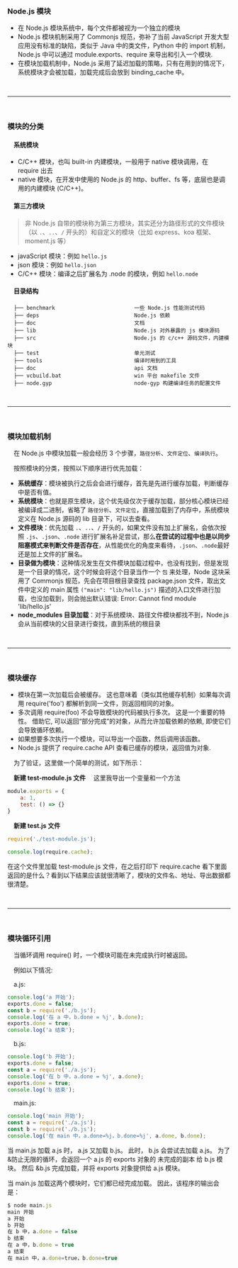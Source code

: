### Node.js 模块
- 在 Node.js 模块系统中，每个文件都被视为一个独立的模块
- Node.js 模块机制采用了 Commonjs 规范，弥补了当前 JavaScript 开发大型应用没有标准的缺陷，类似于 Java 中的类文件，Python 中的 import 机制，Node.js 中可以通过 module.exports、require 来导出和引入一个模块.
- 在模块加载机制中，Node.js 采用了延迟加载的策略，只有在用到的情况下，系统模块才会被加载，加载完成后会放到 binding_cache 中。


&nbsp;

---

&nbsp;
### 模块的分类

#### &emsp;系统模块

- C/C++ 模块，也叫 built-in 内建模块，一般用于 native 模块调用，在 require 出去
- native 模块，在开发中使用的 Node.js 的 http、buffer、fs 等，底层也是调用的内建模块 (C/C++)。

#### &emsp;第三方模块

>非 Node.js 自带的模块称为第三方模块，其实还分为路径形式的文件模块（以 ```.```、```..```、```/``` 开头的）和自定义的模块（比如 express、koa 框架、moment.js 等）

- javaScript 模块：例如 ```hello.js```
- json 模块：例如 ```hello.json```
- C/C++ 模块：编译之后扩展名为 .node 的模块，例如 ```hello.node```

#### &emsp;目录结构

```
  ├── benchmark                         一些 Node.js 性能测试代码
  ├── deps                              Node.js 依赖
  ├── doc                               文档
  ├── lib                               Node.js 对外暴露的 js 模块源码
  ├── src                               Node.js 的 c/c++ 源码文件，内建模块
  ├── test                              单元测试
  ├── tools                             编译时用到的工具
  ├── doc                               api 文档
  ├── vcbuild.bat                       win 平台 makefile 文件
  ├── node.gyp                          node-gyp 构建编译任务的配置文件               
```

&nbsp;

---

&nbsp;
### 模块加载机制
&emsp;在 Node.js 中模块加载一般会经历 3 个步骤，```路径分析```、```文件定位```、```编译执行```。

&emsp;按照模块的分类，按照以下顺序进行优先加载：

* **系统缓存**：模块被执行之后会会进行缓存，首先是先进行缓存加载，判断缓存中是否有值。
* **系统模块**：也就是原生模块，这个优先级仅次于缓存加载，部分核心模块已经被编译成二进制，省略了 ```路径分析```、```文件定位```，直接加载到了内存中，系统模块定义在 Node.js 源码的 lib 目录下，可以去查看。
* **文件模块**：优先加载 ```.```、```..```、```/``` 开头的，如果文件没有加上扩展名，会依次按照 ```.js```、```.json```、```.node``` 进行扩展名补足尝试，那么**在尝试的过程中也是以同步阻塞模式来判断文件是否存在**，从性能优化的角度来看待，```.json```、```.node```最好还是加上文件的扩展名。
* **目录做为模块**：这种情况发生在文件模块加载过程中，也没有找到，但是发现是一个目录的情况，这个时候会将这个目录当作一个 ```包``` 来处理，Node 这块采用了 Commonjs 规范，先会在项目根目录查找 package.json 文件，取出文件中定义的 main 属性 ```("main": "lib/hello.js")``` 描述的入口文件进行加载，也没加载到，则会抛出默认错误: Error: Cannot find module 'lib/hello.js'
* **node_modules 目录加载**：对于系统模块、路径文件模块都找不到，Node.js 会从当前模块的父目录进行查找，直到系统的根目录


&nbsp;

---

&nbsp;
### 模块缓存
- 模块在第一次加载后会被缓存。 这也意味着（类似其他缓存机制）如果每次调用 require('foo') 都解析到同一文件，则返回相同的对象。
- 多次调用 require(foo) 不会导致模块的代码被执行多次。 这是一个重要的特性。 借助它, 可以返回“部分完成”的对象，从而允许加载依赖的依赖, 即使它们会导致循环依赖。
- 如果想要多次执行一个模块，可以导出一个函数，然后调用该函数。
- Node.js 提供了 require.cache API 查看已缓存的模块，返回值为对象.
  
&emsp;为了验证，这里做一个简单的测试，如下所示：

&emsp;**新建 test-module.js 文件**
&emsp;这里我导出一个变量和一个方法
```js
module.exports = {
    a: 1,
    test: () => {}
}
```

&emsp;**新建 test.js 文件**


```js
require('./test-module.js');

console.log(require.cache);
```

在这个文件里加载 test-module.js 文件，在之后打印下 require.cache 看下里面返回的是什么？看到以下结果应该就很清晰了，模块的文件名、地址、导出数据都很清楚。


&nbsp;

---

&nbsp;
### 模块循环引用
&emsp;当循环调用 require() 时，一个模块可能在未完成执行时被返回。

&emsp;例如以下情况:

&emsp;a.js:

```js
console.log('a 开始');
exports.done = false;
const b = require('./b.js');
console.log('在 a 中，b.done = %j', b.done);
exports.done = true;
console.log('a 结束');
```

&emsp;b.js:

```js
console.log('b 开始');
exports.done = false;
const a = require('./a.js');
console.log('在 b 中，a.done = %j', a.done);
exports.done = true;
console.log('b 结束');
```

&emsp;main.js:

```js
console.log('main 开始');
const a = require('./a.js');
const b = require('./b.js');
console.log('在 main 中，a.done=%j，b.done=%j', a.done, b.done);
```

当 main.js 加载 a.js 时， a.js 又加载 b.js。 此时， b.js 会尝试去加载 a.js。 为了&防止无限的循环，会返回一个 a.js 的 exports 对象的 未完成的副本 给 b.js 模块。 然后 &b.js 完成加载，并将 exports 对象提供给 a.js 模块。

当 main.js 加载这两个模块时，它们都已经完成加载。 因此，该程序的输出会是：

```js
$ node main.js
main 开始
a 开始
b 开始
在 b 中，a.done = false
b 结束
在 a 中，b.done = true
a 结束
在 main 中，a.done=true，b.done=true
```